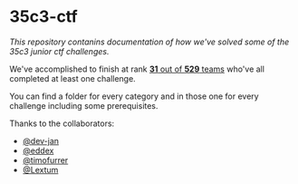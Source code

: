 # 35c3-ctf

*This repository contanins documentation of how we've solved some of the 35c3 junior ctf challenges.*

We've accomplished to finish at rank [**31** out of **529** teams](https://github.com/randombenj/35c3-ctf/blob/master/scoreboard.png) who've all completed at least one challenge.

You can find a folder for every category and in those one for every challenge including some prerequisites.

Thanks to the collaborators:

 - [@dev-jan](https://github.com/dev-jan)
 - [@eddex](https://github.com/eddex)
 - [@timofurrer](https://github.com/timofurrer)
 - [@Lextum](https://github.com/Lextum)
